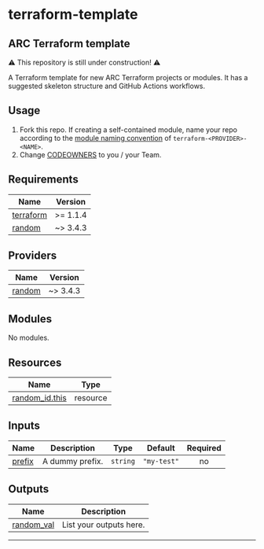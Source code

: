 # terraform-template

## ARC Terraform template

⚠️ This repository is still under construction! ⚠️

A Terraform template for new ARC Terraform projects or modules. It has a
suggested skeleton structure and GitHub Actions workflows.

## Usage

1. Fork this repo. If creating a self-contained module, name your repo
   according to the [module naming convention](https://developer.hashicorp.com/terraform/registry/modules/publish)
   of `terraform-<PROVIDER>-<NAME>`.
2. Change [CODEOWNERS](.github/CODEOWNERS) to you / your Team.

<!-- BEGIN_TF_DOCS -->
## Requirements

| Name | Version |
|------|---------|
| <a name="requirement_terraform"></a> [terraform](#requirement\_terraform) | >= 1.1.4 |
| <a name="requirement_random"></a> [random](#requirement\_random) | ~> 3.4.3 |

## Providers

| Name | Version |
|------|---------|
| <a name="provider_random"></a> [random](#provider\_random) | ~> 3.4.3 |

## Modules

No modules.

## Resources

| Name | Type |
|------|------|
| [random_id.this](https://registry.terraform.io/providers/hashicorp/random/latest/docs/resources/id) | resource |

## Inputs

| Name | Description | Type | Default | Required |
|------|-------------|------|---------|:--------:|
| <a name="input_prefix"></a> [prefix](#input\_prefix) | A dummy prefix. | `string` | `"my-test"` | no |

## Outputs

| Name | Description |
|------|-------------|
| <a name="output_random_val"></a> [random\_val](#output\_random\_val) | List your outputs here. |

---
<!-- END_TF_DOCS -->
